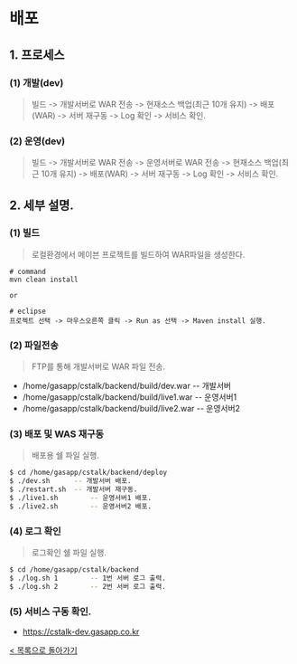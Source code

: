 # 배포
## 1. 프로세스
### (1) 개발(dev)
> 빌드 -> 개발서버로 WAR 전송 -> 현재소스 백업(최근 10개 유지) -> 배포(WAR) -> 서버 재구동 -> Log 확인 -> 서비스 확인.

### (2) 운영(dev)
> 빌드 -> 개발서버로 WAR 전송 -> 운영서버로 WAR 전송 -> 현재소스 백업(최근 10개 유지) -> 배포(WAR) -> 서버 재구동 -> Log 확인 -> 서비스 확인.

## 2. 세부 설명.
### (1) 빌드
> 로컬환경에서 메이븐 프로젝트를 빌드하여 WAR파일을 생성한다.
```
# command
mvn clean install

or

# eclipse
프로젝트 선택 -> 마우스오른쪽 클릭 -> Run as 선택 -> Maven install 실행.
``` 

### (2) 파일전송
> FTP를 통해 개발서버로 WAR 파일 전송.
- /home/gasapp/cstalk/backend/build/dev.war		-- 개발서버
- /home/gasapp/cstalk/backend/build/live1.war		-- 운영서버1
- /home/gasapp/cstalk/backend/build/live2.war		-- 운영서버2

### (3) 배포 및 WAS 재구동
> 배포용 쉘 파일 실행.
```sh
$ cd /home/gasapp/cstalk/backend/deploy
$ ./dev.sh		-- 개발서버 배포.
$ ./restart.sh	-- 개발서버 재구동.
$ ./live1.sh		-- 운영서버1 배포.
$ ./live2.sh		-- 운영서버2 배포.

```

### (4) 로그 확인
> 로그확인 쉘 파일 실행.
```sh
$ cd /home/gasapp/cstalk/backend
$ ./log.sh 1		-- 1번 서버 로그 출력.
$ ./log.sh 2		-- 2번 서버 로그 출력.
```

### (5) 서비스 구동 확인.
- https://cstalk-dev.gasapp.co.kr

[< 목록으로 돌아가기](manual.md)
